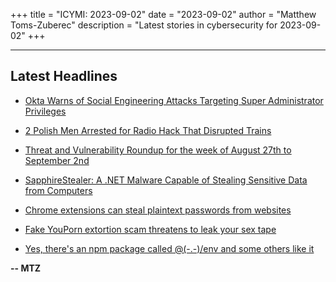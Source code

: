 +++
title = "ICYMI: 2023-09-02"
date = "2023-09-02"
author = "Matthew Toms-Zuberec"
description = "Latest stories in cybersecurity for 2023-09-02"
+++

---------------------------------------------------------------------------
## Latest Headlines
- [Okta Warns of Social Engineering Attacks Targeting Super Administrator Privileges](https://thehackernews.com/2023/09/okta-warns-of-social-engineering.html)

- [2 Polish Men Arrested for Radio Hack That Disrupted Trains](https://www.wired.com/story/poland-train-radio-attack-security-roundup/)

- [Threat and Vulnerability Roundup for the week of August 27th to September 2nd](https://cybersecuritynews.com/threat-and-vulnerability-roundup-aug27/)

- [SapphireStealer: A .NET Malware Capable of Stealing Sensitive Data from Computers](https://cybersecuritynews.com/sapphirestealer-net-malware/)

- [Chrome extensions can steal plaintext passwords from websites](https://www.bleepingcomputer.com/news/security/chrome-extensions-can-steal-plaintext-passwords-from-websites/)

- [Fake YouPorn extortion scam threatens to leak your sex tape](https://www.bleepingcomputer.com/news/security/fake-youporn-extortion-scam-threatens-to-leak-your-sex-tape/)

- [Yes, there's an npm package called @(-.-)/env and some others like it](https://www.bleepingcomputer.com/news/technology/yes-theres-an-npm-package-called-env-and-some-others-like-it/)

**-- MTZ**